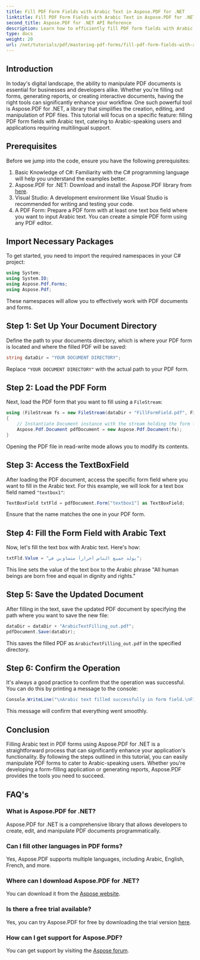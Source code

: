 ```yaml
---
title: Fill PDF Form Fields with Arabic Text in Aspose.PDF for .NET
linktitle: Fill PDF Form Fields with Arabic Text in Aspose.PDF for .NET
second_title: Aspose.PDF for .NET API Reference
description: Learn how to efficiently fill PDF form fields with Arabic text using the Aspose.PDF for .NET library. This step-by-step tutorial guides you through the setup process, coding example.
type: docs
weight: 20
url: /net/tutorials/pdf/mastering-pdf-forms/fill-pdf-form-fields-with-arabic-text/
---
```

## Introduction

In today's digital landscape, the ability to manipulate PDF documents is essential for businesses and developers alike. Whether you're filling out forms, generating reports, or creating interactive documents, having the right tools can significantly enhance your workflow. One such powerful tool is Aspose.PDF for .NET, a library that simplifies the creation, editing, and manipulation of PDF files. This tutorial will focus on a specific feature: filling PDF form fields with Arabic text, catering to Arabic-speaking users and applications requiring multilingual support.

## Prerequisites

Before we jump into the code, ensure you have the following prerequisites:

1. Basic Knowledge of C#: Familiarity with the C# programming language will help you understand the examples better.
2. Aspose.PDF for .NET: Download and install the Aspose.PDF library from [here](https://releases.aspose.com/pdf/net/).
3. Visual Studio: A development environment like Visual Studio is recommended for writing and testing your code.
4. A PDF Form: Prepare a PDF form with at least one text box field where you want to input Arabic text. You can create a simple PDF form using any PDF editor.

## Import Necessary Packages

To get started, you need to import the required namespaces in your C# project:

```csharp
using System;
using System.IO;
using Aspose.Pdf.Forms;
using Aspose.Pdf;
```

These namespaces will allow you to effectively work with PDF documents and forms.

## Step 1: Set Up Your Document Directory

Define the path to your documents directory, which is where your PDF form is located and where the filled PDF will be saved:

```csharp
string dataDir = "YOUR DOCUMENT DIRECTORY";
```

Replace `"YOUR DOCUMENT DIRECTORY"` with the actual path to your PDF form.

## Step 2: Load the PDF Form

Next, load the PDF form that you want to fill using a `FileStream`:

```csharp
using (FileStream fs = new FileStream(dataDir + "FillFormField.pdf", FileMode.Open, FileAccess.ReadWrite))
{
    // Instantiate Document instance with the stream holding the form file
    Aspose.Pdf.Document pdfDocument = new Aspose.Pdf.Document(fs);
}
```

Opening the PDF file in read-write mode allows you to modify its contents.

## Step 3: Access the TextBoxField

After loading the PDF document, access the specific form field where you want to fill in the Arabic text. For this example, we will look for a text box field named `"textbox1"`:

```csharp
TextBoxField txtFld = pdfDocument.Form["textbox1"] as TextBoxField;
```

Ensure that the name matches the one in your PDF form.

## Step 4: Fill the Form Field with Arabic Text

Now, let's fill the text box with Arabic text. Here's how:

```csharp
txtFld.Value = "يولد جميع الناس أحراراً متساوين في";
```

This line sets the value of the text box to the Arabic phrase "All human beings are born free and equal in dignity and rights."

## Step 5: Save the Updated Document

After filling in the text, save the updated PDF document by specifying the path where you want to save the new file:

```csharp
dataDir = dataDir + "ArabicTextFilling_out.pdf";
pdfDocument.Save(dataDir);
```

This saves the filled PDF as `ArabicTextFilling_out.pdf` in the specified directory.

## Step 6: Confirm the Operation

It's always a good practice to confirm that the operation was successful. You can do this by printing a message to the console:

```csharp
Console.WriteLine("\nArabic text filled successfully in form field.\nFile saved at " + dataDir);
```

This message will confirm that everything went smoothly.

## Conclusion

Filling Arabic text in PDF forms using Aspose.PDF for .NET is a straightforward process that can significantly enhance your application's functionality. By following the steps outlined in this tutorial, you can easily manipulate PDF forms to cater to Arabic-speaking users. Whether you're developing a form-filling application or generating reports, Aspose.PDF provides the tools you need to succeed.

## FAQ's

### What is Aspose.PDF for .NET?
Aspose.PDF for .NET is a comprehensive library that allows developers to create, edit, and manipulate PDF documents programmatically.

### Can I fill other languages in PDF forms?
Yes, Aspose.PDF supports multiple languages, including Arabic, English, French, and more.

### Where can I download Aspose.PDF for .NET?
You can download it from the [Aspose website](https://releases.aspose.com/pdf/net/).

### Is there a free trial available?
Yes, you can try Aspose.PDF for free by downloading the trial version [here](https://releases.aspose.com/).

### How can I get support for Aspose.PDF?
You can get support by visiting the [Aspose forum](https://forum.aspose.com/c/pdf/10).
